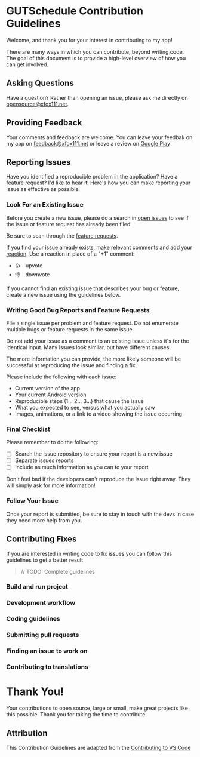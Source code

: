 # GUTSchedule Contribution Guidelines

Welcome, and thank you for your interest in contributing to my app!

There are many ways in which you can contribute, beyond writing code. The goal of this document is to provide a high-level overview of how you can get involved.

## Asking Questions

Have a question? Rather than opening an issue, please ask me directly on opensource@xfox111.net.

## Providing Feedback

Your comments and feedback are welcome.
You can leave your feedbak on my app on feedback@xfox111.net or leave a review on [Google Play](https://play.google.com/store/apps/details?id=com.xfox111.gut.schedule)

## Reporting Issues

Have you identified a reproducible problem in the application? Have a feature request? I'd like to hear it! Here's how you can make reporting your issue as effective as possible.

### Look For an Existing Issue

Before you create a new issue, please do a search in [open issues](https://github.com/xfox111/gutschedule/issues) to see if the issue or feature request has already been filed.

Be sure to scan through the [feature requests](https://github.com/XFox111/GUTSchedule/issues?q=is%3Aissue+is%3Aopen+label%3Aenhancement).

If you find your issue already exists, make relevant comments and add your [reaction](https://github.com/blog/2119-add-reactions-to-pull-requests-issues-and-comments). Use a reaction in place of a "+1" comment:

* 👍 - upvote
* 👎 - downvote

If you cannot find an existing issue that describes your bug or feature, create a new issue using the guidelines below.

### Writing Good Bug Reports and Feature Requests

File a single issue per problem and feature request. Do not enumerate multiple bugs or feature requests in the same issue.

Do not add your issue as a comment to an existing issue unless it's for the identical input. Many issues look similar, but have different causes.

The more information you can provide, the more likely someone will be successful at reproducing the issue and finding a fix.

Please include the following with each issue:
- Current version of the app
- Your current Android version
- Reproducible steps (1... 2... 3...) that cause the issue
- What you expected to see, versus what you actually saw
- Images, animations, or a link to a video showing the issue occurring

### Final Checklist

Please remember to do the following:
* [ ] Search the issue repository to ensure your report is a new issue
* [ ] Separate issues reports
* [ ] Include as much information as you can to your report

Don't feel bad if the developers can't reproduce the issue right away. They will simply ask for more information!

### Follow Your Issue

Once your report is submitted, be sure to stay in touch with the devs in case they need more help from you.

## Contributing Fixes

If you are interested in writing code to fix issues you can follow this guidelines to get a better result

> // TODO: Complete guidelines

### Build and run project

### Development workflow

### Coding guidelines

### Submitting pull requests

### Finding an issue to work on

### Contributing to translations

# Thank You!

Your contributions to open source, large or small, make great projects like this possible. Thank you for taking the time to contribute.

## Attribution
This Contribution Guidelines are adapted from the [Contributing to VS Code](https://github.com/microsoft/vscode/blob/master/CONTRIBUTING.md)
